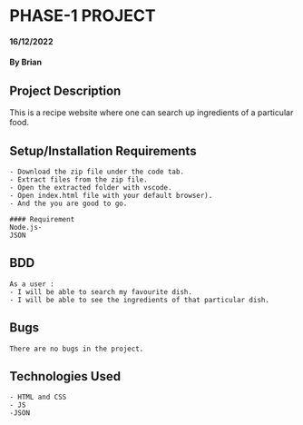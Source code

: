# PHASE-1 PROJECT
#### 16/12/2022
#### By Brian

## Project Description
This is a recipe website where one can search up ingredients of a particular food.

## Setup/Installation Requirements
    - Download the zip file under the code tab.
    - Extract files from the zip file.
    - Open the extracted folder with vscode.
    - Open index.html file with your default browser).
    - And the you are good to go.

    #### Requirement
    Node.js- 
    JSON
## BDD
    As a user :
    - I will be able to search my favourite dish.
    - I will be able to see the ingredients of that particular dish.
    
## Bugs
    There are no bugs in the project.

## Technologies Used
    - HTML and CSS
    - JS
    -JSON
  